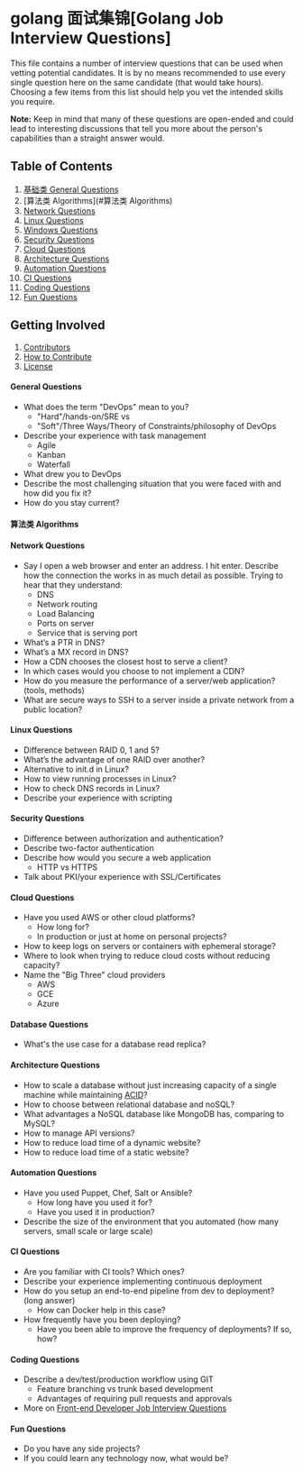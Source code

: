
## 


# golang 面试集锦[Golang Job Interview Questions]

This file contains a number of interview questions that can be used when vetting potential candidates. It is by no means recommended to use every single question here on the same candidate (that would take hours). Choosing a few items from this list should help you vet the intended skills you require.

**Note:** Keep in mind that many of these questions are open-ended and could lead to interesting discussions that tell you more about the person's capabilities than a straight answer would.


## Table of Contents

  1. [基础类 General Questions](#general-questions)  
  1. [算法类 Algorithms](#算法类 Algorithms)
  1. [Network Questions](#network-questions)
  1. [Linux Questions](#linux-questions)
  1. [Windows Questions](#windows-questions)
  1. [Security Questions](#security-questions)
  1. [Cloud Questions](#cloud-questions)
  1. [Architecture Questions](#architecture-questions)
  1. [Automation Questions](#automation-questions)
  1. [CI Questions](#ci-questions)
  1. [Coding Questions](#coding-questions)
  1. [Fun Questions](#fun-questions)

## Getting Involved

  1. [Contributors](#contributors)
  1. [How to Contribute](https://github.com/rinetd/golang-interview-questions/blob/master/CONTRIBUTING.md)
  1. [License](https://github.com/rinetd/golang-interview-questions/blob/master/LICENSE.md)

#### General Questions

* What does the term "DevOps" mean to you?
  * "Hard"/hands-on/SRE vs
  * "Soft"/Three Ways/Theory of Constraints/philosophy of DevOps
* Describe your experience with task management
  * Agile
  * Kanban
  * Waterfall
* What drew you to DevOps
* Describe the most challenging situation that you were faced with and how did you fix it?
* How do you stay current?

#### 算法类 Algorithms

#### Network Questions

* Say I open a web browser and enter an address. I hit enter. Describe how the connection the works in as much detail as possible. Trying to hear that they understand:
  * DNS
  * Network routing
  * Load Balancing
  * Ports on server
  * Service that is serving port
* What’s a PTR in DNS?
* What’s a MX record in DNS?
* How a CDN chooses the closest host to serve a client?
* In which cases would you choose to not implement a CDN?
* How do you measure the performance of a server/web application? (tools, methods)
* What are secure ways to SSH to a server inside a private network from a public location?

#### Linux Questions

* Difference between RAID 0, 1 and 5?
* What’s the advantage of one RAID over another?
* Alternative to init.d in Linux?
* How to view running processes in Linux?
* How to check DNS records in Linux?
* Describe your experience with scripting

#### Security Questions

* Difference between authorization and authentication?
* Describe two-factor authentication
* Describe how would you secure a web application
  * HTTP vs HTTPS
* Talk about PKI/your experience with SSL/Certificates

#### Cloud Questions

* Have you used AWS or other cloud platforms?
  * How long for?
  * In production or just at home on personal projects?
* How to keep logs on servers or containers with ephemeral storage?
* Where to look when trying to reduce cloud costs without reducing capacity?
* Name the "Big Three" cloud providers
  * AWS
  * GCE
  * Azure


#### Database Questions

* What's the use case for a database read replica?

#### Architecture Questions

* How to scale a database without just increasing capacity of a single machine while maintaining [ACID](http://en.wikipedia.org/wiki/ACID)?
* How to choose between relational database and noSQL?
* What advantages a NoSQL database like MongoDB has, comparing to MySQL?
* How to manage API versions?
* How to reduce load time of a dynamic website?
* How to reduce load time of a static website?

#### Automation Questions

* Have you used Puppet, Chef, Salt or Ansible?
  * How long have you used it for?
  * Have you used it in production?
* Describe the size of the environment that you automated (how many servers, small scale or large scale)

#### CI Questions

* Are you familiar with CI tools? Which ones?
* Describe your experience implementing continuous deployment
* How do you setup an end-to-end pipeline from dev to deployment? (long answer)
  * How can Docker help in this case?
* How frequently have you been deploying?
  * Have you been able to improve the frequency of deployments? If so, how?

#### Coding Questions

* Describe a dev/test/production workflow using GIT
  * Feature branching vs trunk based development
  * Advantages of requiring pull requests and approvals
* More on [Front-end Developer Job Interview Questions](https://github.com/h5bp/Front-end-Developer-Interview-Questions/blob/master/README.md)

#### Fun Questions

* Do you have any side projects?
* If you could learn any technology now, what would be?
